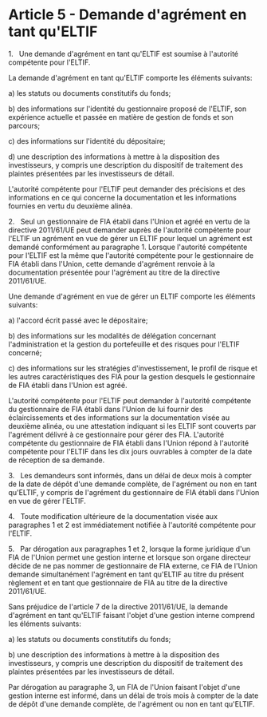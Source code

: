 # Article 5 - Demande d'agrément en tant qu'ELTIF


1.   Une demande d'agrément en tant qu'ELTIF est soumise à l'autorité compétente pour l'ELTIF.

La demande d'agrément en tant qu'ELTIF comporte les éléments suivants:

a) les statuts ou documents constitutifs du fonds;

b) des informations sur l'identité du gestionnaire proposé de l'ELTIF, son expérience actuelle et passée en matière de gestion de fonds et son parcours;

c) des informations sur l'identité du dépositaire;

d) une description des informations à mettre à la disposition des investisseurs, y compris une description du dispositif de traitement des plaintes présentées par les investisseurs de détail.

L'autorité compétente pour l'ELTIF peut demander des précisions et des informations en ce qui concerne la documentation et les informations fournies en vertu du deuxième alinéa.

2.   Seul un gestionnaire de FIA établi dans l'Union et agréé en vertu de la directive 2011/61/UE peut demander auprès de l'autorité compétente pour l'ELTIF un agrément en vue de gérer un ELTIF pour lequel un agrément est demandé conformément au paragraphe 1. Lorsque l'autorité compétente pour l'ELTIF est la même que l'autorité compétente pour le gestionnaire de FIA établi dans l'Union, cette demande d'agrément renvoie à la documentation présentée pour l'agrément au titre de la directive 2011/61/UE.

Une demande d'agrément en vue de gérer un ELTIF comporte les éléments suivants:

a) l'accord écrit passé avec le dépositaire;

b) des informations sur les modalités de délégation concernant l'administration et la gestion du portefeuille et des risques pour l'ELTIF concerné;

c) des informations sur les stratégies d'investissement, le profil de risque et les autres caractéristiques des FIA pour la gestion desquels le gestionnaire de FIA établi dans l'Union est agréé.

L'autorité compétente pour l'ELTIF peut demander à l'autorité compétente du gestionnaire de FIA établi dans l'Union de lui fournir des éclaircissements et des informations sur la documentation visée au deuxième alinéa, ou une attestation indiquant si les ELTIF sont couverts par l'agrément délivré à ce gestionnaire pour gérer des FIA. L'autorité compétente du gestionnaire de FIA établi dans l'Union répond à l'autorité compétente pour l'ELTIF dans les dix jours ouvrables à compter de la date de réception de sa demande.

3.   Les demandeurs sont informés, dans un délai de deux mois à compter de la date de dépôt d'une demande complète, de l'agrément ou non en tant qu'ELTIF, y compris de l'agrément du gestionnaire de FIA établi dans l'Union en vue de gérer l'ELTIF.

4.   Toute modification ultérieure de la documentation visée aux paragraphes 1 et 2 est immédiatement notifiée à l'autorité compétente pour l'ELTIF.

5.   Par dérogation aux paragraphes 1 et 2, lorsque la forme juridique d'un FIA de l'Union permet une gestion interne et lorsque son organe directeur décide de ne pas nommer de gestionnaire de FIA externe, ce FIA de l'Union demande simultanément l'agrément en tant qu'ELTIF au titre du présent règlement et en tant que gestionnaire de FIA au titre de la directive 2011/61/UE.

Sans préjudice de l'article 7 de la directive 2011/61/UE, la demande d'agrément en tant qu'ELTIF faisant l'objet d'une gestion interne comprend les éléments suivants:

a) les statuts ou documents constitutifs du fonds;

b) une description des informations à mettre à la disposition des investisseurs, y compris une description du dispositif de traitement des plaintes présentées par les investisseurs de détail.

Par dérogation au paragraphe 3, un FIA de l'Union faisant l'objet d'une gestion interne est informé, dans un délai de trois mois à compter de la date de dépôt d'une demande complète, de l'agrément ou non en tant qu'ELTIF.
